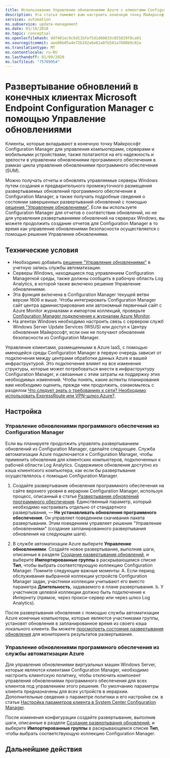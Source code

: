 ```yaml
---
title: Использование Управление обновлениями Azure с клиентами Configuration Manager
description: Эта статья поможет вам настроить конечную точку Майкрософт Configuration Manager с этим решением для развертывания обновлений программного обеспечения на клиентах ConfigMgr.
services: automation
ms.subservice: update-management
ms.date: 03/19/2018
ms.topic: conceptual
ms.openlocfilehash: 9df401ec9c6d11bfef5d1d60833c855029f8ca01
ms.sourcegitcommit: aee08b05a4e72b192a6e62a8fb581a7b08b9c02a
ms.translationtype: MT
ms.contentlocale: ru-RU
ms.lasthandoff: 01/09/2020
ms.locfileid: "75769954"
---
```

# <a name="deploy-updates-to-microsoft-endpoint-configuration-manager-clients-with-update-management"></a>Развертывание обновлений в конечных клиентах Microsoft Endpoint Configuration Manager с помощью Управление обновлениями

Клиенты, которые вкладывают в конечную точку Майкрософт Configuration Manager для управления компьютерами, серверами и мобильными устройствами, также полагаются на его надежность и зрелости в управлении обновлениями программного обеспечения в рамках цикла управления обновлениями программного обеспечения (SUM).

Можно получать отчеты и обновлять управляемые серверы Windows путем создания и предварительного промежуточного размещения развертываемых обновлений программного обеспечения в Configuration Manager, а также получать подробные сведения о состоянии завершенных развертываний обновлений с помощью [решения "Управление обновлениями"](automation-update-management.md). Если вы используете Configuration Manager для отчетов о соответствии обновлений, но не для управления развертываниями обновлений на серверах Windows, вы можете продолжить создание отчетов для Configuration Manager в то время как управление обновлениями безопасности осуществляется с помощью решения Управление обновлениями.

## <a name="prerequisites"></a>Технические условия

* Необходимо добавить [решение "Управление обновлениями"](automation-update-management.md) в учетную запись службы автоматизации.
* Серверы Windows, находящиеся под управлением Configuration Managerной среды, также должны сообщить в рабочую область Log Analytics, в которой также включено решение Управление обновлениями.
* Эта функция включена в Configuration Manager текущей ветви версии 1606 и выше. Чтобы интегрировать Configuration Manager сайт центра администрирования или автономный первичный сайт с Azure Monitor журналами и импортом коллекций, проверьте [Configuration Manager подключения к журналам Azure Monitor](../azure-monitor/platform/collect-sccm.md).  
* На агентах Windows необходимо настроить связь с сервером служб Windows Server Update Services (WSUS) или доступ к Центру обновления Майкрософт, если они не получают обновления безопасности из Configuration Manager.   

Управление клиентами, размещенными в Azure IaaS, с помощью имеющейся среды Configuration Manager в первую очередь зависит от подключения между центрами обработки данных Azure и вашей инфраструктурой. Это подключение влияет на все изменения структуры, которые может потребоваться внести в инфраструктуру Configuration Manager, и связанные с этим затраты на поддержку этих необходимых изменений. Чтобы понять, какие аспекты планирования вам необходимо оценить, прежде чем продолжить, ознакомьтесь с разделом [Что следует знать о требованиях к сети? Необходимо использовать ExpressRoute или VPN-шлюз Azure?](/sccm/core/understand/configuration-manager-on-azure#networking).

## <a name="configuration"></a>Настройка

### <a name="manage-software-updates-from-configuration-manager"></a>Управление обновлениями программного обеспечения из Configuration Manager 

Если вы планируете продолжить управлять развертыванием обновлений из Configuration Manager, сделайте следующее. Служба автоматизации Azure подключается к Configuration Manager, чтобы применить обновления для клиентских компьютеров, подключенных к рабочей области Log Analytics. Содержимое обновления доступно из кэша клиентского компьютера, как если бы развертывание осуществлялось с помощью Configuration Manager.

1. Создайте развертывание обновления программного обеспечения на сайте верхнего уровня в иерархии Configuration Manager, используя процесс, описанный в статье [Развертывание обновлений программного обеспечения](/sccm/sum/deploy-use/deploy-software-updates). Единственный параметр, который необходимо настраивать отдельно от стандартного развертывания, — **Не устанавливать обновления программного обеспечения**. Он управляет поведением скачивания пакета развертывания. Этим поведением управляет решение "Управление обновлениями" (создание запланированного развертывания обновления на следующем шаге).

1. В службе автоматизации Azure выберите **Управление обновлениями**. Создайте новое развертывание, выполнив шаги, описанные в разделе [Создание развертывания обновлений](automation-tutorial-update-management.md#schedule-an-update-deployment), и выберите **Импортированные группы** в раскрывающемся списке **Тип**, чтобы выбрать соответствующую коллекцию Configuration Manager. Помните следующие важные моменты: А. Если период обслуживания выбранной коллекции устройств Configuration Manager задан, участники коллекции учитывают его вместо параметра **Длительность**, задаваемого в плане развертывания.
    b. У участников целевой коллекции должно быть подключение к Интернету (прямое, через прокси-сервер или через шлюз Log Analytics).

После развертывания обновления с помощью службы автоматизации Azure конечные компьютеры, которые являются участниками группы, установят обновления в запланированное время из своего кэша локального клиента. Вы можете [просмотреть состояние развертывания обновления](automation-tutorial-update-management.md#view-results-of-an-update-deployment) для мониторинга результатов развертывания.

### <a name="manage-software-updates-from-azure-automation"></a>Управление обновлениями программного обеспечения из службы автоматизации Azure

Для управления обновлениями виртуальных машин Windows Server, которые являются клиентами Configuration Manager, необходимо настроить клиентскую политику, чтобы отключить компонент управления обновлениями программного обеспечения для всех клиентов под управлением этого решения. По умолчанию параметры клиента предназначены для всех устройств в иерархии. Дополнительные сведения о параметре политики и его настройке см. в статье [Настройка параметров клиента в System Center Configuration Manager](/sccm/core/clients/deploy/configure-client-settings).

После изменения конфигурации создайте развертывание, выполнив шаги, описанные в разделе [Создание развертывания обновлений](automation-tutorial-update-management.md#schedule-an-update-deployment), и выберите **Импортированные группы** в раскрывающемся списке **Тип**, чтобы выбрать соответствующую коллекцию Configuration Manager.

## <a name="next-steps"></a>Дальнейшие действия

